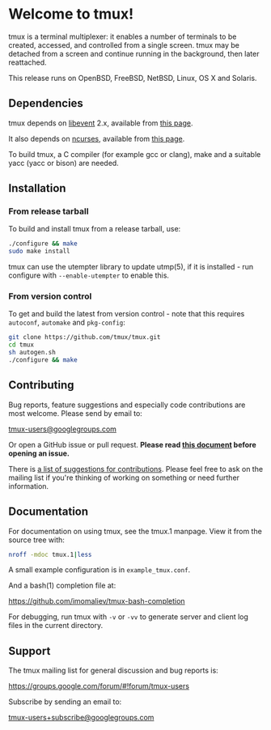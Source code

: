 # Welcome to tmux!

tmux is a terminal multiplexer: it enables a number of terminals to be created,
accessed, and controlled from a single screen. tmux may be detached from a
screen and continue running in the background, then later reattached.

This release runs on OpenBSD, FreeBSD, NetBSD, Linux, OS X and Solaris.

## Dependencies

tmux depends on [libevent](https://libevent.org) 2.x, available from [this
page](https://github.com/libevent/libevent/releases/latest).

It also depends on [ncurses](https://www.gnu.org/software/ncurses/), available
from [this page](https://invisible-mirror.net/archives/ncurses/).

To build tmux, a C compiler (for example gcc or clang), make and a suitable
yacc (yacc or bison) are needed.

## Installation

### From release tarball

To build and install tmux from a release tarball, use:

~~~bash
./configure && make
sudo make install
~~~

tmux can use the utempter library to update utmp(5), if it is installed - run
configure with `--enable-utempter` to enable this.

### From version control

To get and build the latest from version control - note that this requires
`autoconf`, `automake` and `pkg-config`:

~~~bash
git clone https://github.com/tmux/tmux.git
cd tmux
sh autogen.sh
./configure && make
~~~

## Contributing

Bug reports, feature suggestions and especially code contributions are most
welcome. Please send by email to:

tmux-users@googlegroups.com

Or open a GitHub issue or pull request. **Please read [this
document](CONTRIBUTING.md) before opening an issue.**

There is [a list of suggestions for contributions](https://github.com/tmux/tmux/wiki/Contributing).
Please feel free to ask on the mailing list if you're thinking of working on something or need
further information.

## Documentation

For documentation on using tmux, see the tmux.1 manpage. View it from the
source tree with:

~~~bash
nroff -mdoc tmux.1|less
~~~

A small example configuration is in `example_tmux.conf`.

And a bash(1) completion file at:

https://github.com/imomaliev/tmux-bash-completion

For debugging, run tmux with `-v` or `-vv` to generate server and client log 
files in the current directory.

## Support

The tmux mailing list for general discussion and bug reports is:

https://groups.google.com/forum/#!forum/tmux-users

Subscribe by sending an email to:

tmux-users+subscribe@googlegroups.com
